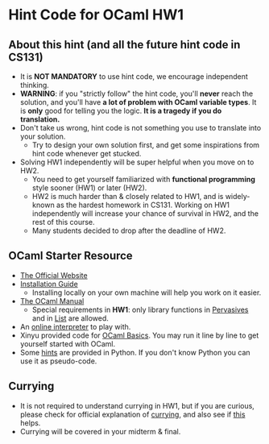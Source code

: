 # Hint Code for OCaml HW1

## About this hint (and all the future hint code in CS131)
* It is **NOT MANDATORY** to use hint code, we encourage independent thinking.
* **WARNING**: if you "strictly follow" the hint code, you'll **never** reach the solution, and you'll have **a lot of problem with OCaml variable types**. It is **only** good for telling you the logic. **It is a tragedy if you do translation.**
* Don't take us wrong, hint code is not something you use to translate into your solution. 
    * Try to design your own solution first, and get some inspirations from hint code whenever get stucked.
* Solving HW1 independently will be super helpful when you move on to HW2. 
    * You need to get yourself familiarized with **functional programming** style sooner (HW1) or later (HW2).
    * HW2 is much harder than & closely related to HW1, and is widely-known as the hardest homework in CS131. Working on HW1 independently will increase your chance of survival in HW2, and the rest of this course.
    * Many students decided to drop after the deadline of HW2. 

## OCaml Starter Resource
* [The Official Website](https://ocaml.org/)
* [Installation Guide](https://ocaml.org/docs/install.html)
    * Installing locally on your own machine will help you work on it easier.
* [The OCaml Manual](https://caml.inria.fr/pub/docs/manual-ocaml/libref/index.html)
    * Special requirements in **HW1**: only library functions in [Pervasives](https://caml.inria.fr/pub/docs/manual-ocaml/libref/Pervasives.html) and in [List](https://caml.inria.fr/pub/docs/manual-ocaml/libref/List.html) are allowed.
* An [online interpreter](https://try.ocamlpro.com/) to play with.
* Xinyu provided code for [OCaml Basics](./OCaml_Vasics.ml). You may run it line by line to get yourself started with OCaml.
* Some [hints](./python_hint.py) are provided in Python. If you don't know Python you can use it as pseudo-code. 

## Currying
* It is not required to understand currying in HW1, but if you are curious, please check for official explanation of [currying](https://ocaml.org/learn/tutorials/functional_programming.html#Partial-function-applications-and-currying), and also see if [this](./currying/) helps.
* Currying will be covered in your midterm & final.